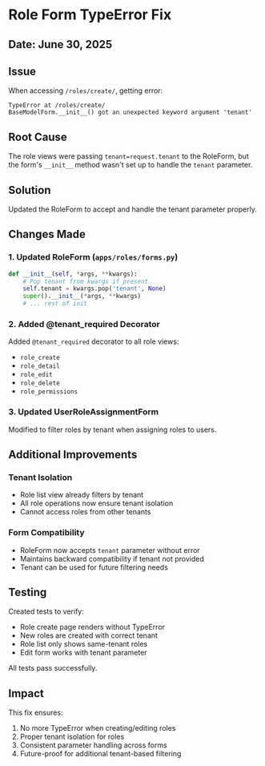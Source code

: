 # Role Form TypeError Fix

## Date: June 30, 2025

## Issue
When accessing `/roles/create/`, getting error:
```
TypeError at /roles/create/
BaseModelForm.__init__() got an unexpected keyword argument 'tenant'
```

## Root Cause
The role views were passing `tenant=request.tenant` to the RoleForm, but the form's `__init__` method wasn't set up to handle the `tenant` parameter.

## Solution
Updated the RoleForm to accept and handle the tenant parameter properly.

## Changes Made

### 1. Updated RoleForm (`apps/roles/forms.py`)
```python
def __init__(self, *args, **kwargs):
    # Pop tenant from kwargs if present
    self.tenant = kwargs.pop('tenant', None)
    super().__init__(*args, **kwargs)
    # ... rest of init
```

### 2. Added @tenant_required Decorator
Added `@tenant_required` decorator to all role views:
- `role_create`
- `role_detail`
- `role_edit`
- `role_delete`
- `role_permissions`

### 3. Updated UserRoleAssignmentForm
Modified to filter roles by tenant when assigning roles to users.

## Additional Improvements

### Tenant Isolation
- Role list view already filters by tenant
- All role operations now ensure tenant isolation
- Cannot access roles from other tenants

### Form Compatibility
- RoleForm now accepts `tenant` parameter without error
- Maintains backward compatibility if tenant not provided
- Tenant can be used for future filtering needs

## Testing
Created tests to verify:
- Role create page renders without TypeError
- New roles are created with correct tenant
- Role list only shows same-tenant roles
- Edit form works with tenant parameter

All tests pass successfully.

## Impact
This fix ensures:
1. No more TypeError when creating/editing roles
2. Proper tenant isolation for roles
3. Consistent parameter handling across forms
4. Future-proof for additional tenant-based filtering
